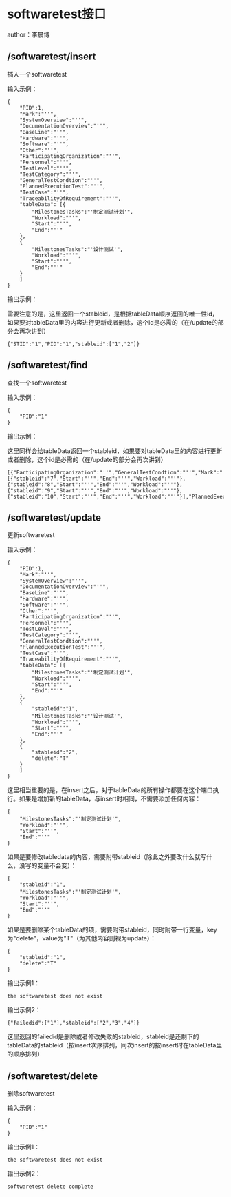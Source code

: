# softwaretest接口
author：李晨博

## /softwaretest/insert
插入一个softwaretest

输入示例：
```
{
    "PID":1,
    "Mark":"''",
    "SystemOverview":"''",
    "DocumentationOverview":"''",
    "BaseLine":"''",
    "Hardware":"''",
    "Software":"''",
    "Other":"''",
    "ParticipatingOrganization":"''",
    "Personnel":"''",
    "TestLevel":"''",
    "TestCategory":"''",
    "GeneralTestCondtion":"''",
    "PlannedExecutionTest":"''",
    "TestCase":"''",
    "TraceabilityOfRequirement":"''",
    "tableData": [{
        "MilestonesTasks":"'制定测试计划'",
        "Workload":"''",
        "Start":"''",
        "End":"''"
    },
    {
        "MilestonesTasks":"'设计测试'",
        "Workload":"''",
        "Start":"''",
        "End":"''"
    }
    ]
}
```

输出示例：

需要注意的是，这里返回一个stableid，是根据tableData顺序返回的唯一性id，如果要对tableData里的内容进行更新或者删除，这个id是必需的（在/update的部分会再次讲到）
```
{"STID":"1","PID":"1","stableid":["1","2"]}
```

## /softwaretest/find
查找一个softwaretest

输入示例：
```
{
    "PID":"1"
}
```
输出示例：

这里同样会给tableData返回一个stableid，如果要对tableData里的内容进行更新或者删除，这个id是必需的（在/update的部分会再次讲到）
```
[{"ParticipatingOrganization":"''","GeneralTestCondtion":"''","Mark":"''","TraceabilityOfRequirement":"''","PID":1,"tableData":[{"stableid":"7","Start":"''","End":"''","Workload":"''"},{"stableid":"8","Start":"''","End":"''","Workload":"''"},{"stableid":"9","Start":"''","End":"''","Workload":"''"},{"stableid":"10","Start":"''","End":"''","Workload":"''"}],"PlannedExecutionTest":"''","Personnel":"''","TestCategory":"''","TestCase":"''","STID":2,"DocumentationOverview":"''","Hardware":"''","Software":"''","TestLevel":"''","SystemOverview":"''","BaseLine":"''"}]
```

## /softwaretest/update
更新softwaretest

输入示例：
```
{
    "PID":1,
    "Mark":"''",
    "SystemOverview":"''",
    "DocumentationOverview":"''",
    "BaseLine":"''",
    "Hardware":"''",
    "Software":"''",
    "Other":"''",
    "ParticipatingOrganization":"''",
    "Personnel":"''",
    "TestLevel":"''",
    "TestCategory":"''",
    "GeneralTestCondtion":"''",
    "PlannedExecutionTest":"''",
    "TestCase":"''",
    "TraceabilityOfRequirement":"''",
    "tableData": [{
        "MilestonesTasks":"'制定测试计划'",
        "Workload":"''",
        "Start":"''",
        "End":"''"
    },
    {
        "stableid":"1",
        "MilestonesTasks":"'设计测试'",
        "Workload":"''",
        "Start":"''",
        "End":"''"
    },
    {
        "stableid":"2",
        "delete":"T"
    }
    ]
}
```
这里相当重要的是，在insert之后，对于tableData的所有操作都要在这个端口执行。如果是增加新的tableData，与insert时相同，不需要添加任何内容：
```
{
    "MilestonesTasks":"'制定测试计划'",
    "Workload":"''",
    "Start":"''",
    "End":"''"
}
```
如果是要修改tabledata的内容，需要附带stableid（除此之外要改什么就写什么，没写的变量不会变）：
```
{
    "stableid":"1",
    "MilestonesTasks":"'制定测试计划'",
    "Workload":"''",
    "Start":"''",
    "End":"''"
}
```
如果是要删除某个tableData的项，需要附带stableid，同时附带一行变量，key为"delete"，value为"T"（为其他内容则视为update）：
```
{
    "stableid":"1",
    "delete":"T"
}
```


输出示例1：
```
the softwaretest does not exist
```
输出示例2：
```
{"failedid":["1"],"stableid":["2","3","4"]}
```
这里返回的failedid是删除或者修改失败的stableid，stableid是还剩下的tableData的stableid（按insert次序排列，同次insert的按insert时在tableData里的顺序排列）

## /softwaretest/delete
删除softwaretest

输入示例：
```
{
    "PID":"1"
}
```
输出示例1：
```
the softwaretest does not exist
```
输出示例2：
```
softwaretest delete complete
```